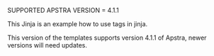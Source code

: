 SUPPORTED APSTRA VERSION = 4.1.1

This Jinja is an example how to use tags in jinja.

This version of the templates supports version 4.1.1 of Apstra, newer versions will need updates.